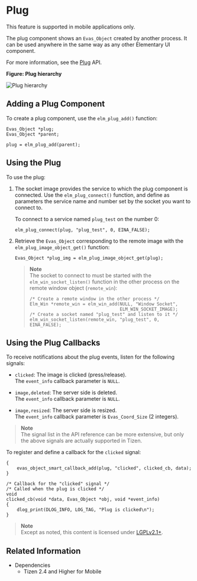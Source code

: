 # Plug

This feature is supported in mobile applications only.

The plug component shows an `Evas_Object` created by another process. It can be used anywhere in the same way as any other Elementary UI component.

For more information, see the [Plug](../../../../api/mobile/latest/group__Elm__Plug.html) API.

**Figure: Plug hierarchy**

![Plug hierarchy](./media/plug_tree.png)

## Adding a Plug Component

To create a plug component, use the `elm_plug_add()` function:

```
Evas_Object *plug;
Evas_Object *parent;

plug = elm_plug_add(parent);
```

## Using the Plug

To use the plug:

1. The socket image provides the service to which the plug component is connected. Use the `elm_plug_connect()` function, and define as parameters the service name and number set by the socket you want to connect to.

   To connect to a service named `plug_test` on the number 0:

   ```
   elm_plug_connect(plug, "plug_test", 0, EINA_FALSE);
   ```

2. Retrieve the `Evas_Object` corresponding to the remote image with the `elm_plug_image_object_get()` function:

   ```
   Evas_Object *plug_img = elm_plug_image_object_get(plug);
   ```

   > **Note**  
   > The socket to connect to must be started with the `elm_win_socket_listen()` function in the other process on the remote window object (`remote_win`):
   >
   > ```
   > /* Create a remote window in the other process */
   > Elm_Win *remote_win = elm_win_add(NULL, "Window Socket",
   >                                   ELM_WIN_SOCKET_IMAGE);
   > /* Create a socket named "plug_test" and listen to it */
   > elm_win_socket_listen(remote_win, "plug_test", 0, EINA_FALSE);
   > ```

## Using the Plug Callbacks

To receive notifications about the plug events, listen for the following signals:

- `clicked`: The image is clicked (press/release).  
  The `event_info` callback parameter is `NULL`.

- `image,deleted`: The server side is deleted.  
  The `event_info` callback parameter is `NULL`.

- `image,resized`: The server side is resized.  
  The `event_info` callback parameter is `Evas_Coord_Size` (2 integers).

> **Note**  
> The signal list in the API reference can be more extensive, but only the above signals are actually supported in Tizen.

To register and define a callback for the `clicked` signal:

```
{
    evas_object_smart_callback_add(plug, "clicked", clicked_cb, data);
}

/* Callback for the "clicked" signal */
/* Called when the plug is clicked */
void
clicked_cb(void *data, Evas_Object *obj, void *event_info)
{
    dlog_print(DLOG_INFO, LOG_TAG, "Plug is clicked\n");
}
```

> **Note**  
> Except as noted, this content is licensed under [LGPLv2.1+](http://opensource.org/licenses/LGPL-2.1).

## Related Information
- Dependencies
  - Tizen 2.4 and Higher for Mobile
